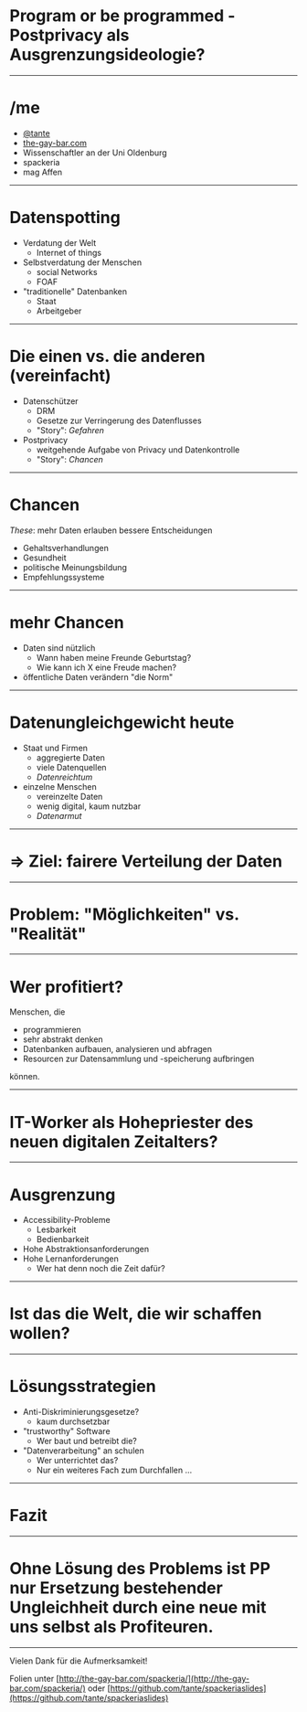 # Program or be programmed - Postprivacy als Ausgrenzungsideologie?

---
# /me

* [@tante](http://twitter.com/tante)
* [the-gay-bar.com](http://the-gay-bar.com)
* Wissenschaftler an der Uni Oldenburg
* spackeria
* mag Affen

---
# Datenspotting

* Verdatung der Welt
    * Internet of things
* Selbstverdatung der Menschen
    * social Networks
    * FOAF
* "traditionelle" Datenbanken
    * Staat
    * Arbeitgeber
---
# Die einen vs. die anderen (vereinfacht)

* Datenschützer
    * DRM
    * Gesetze zur Verringerung des Datenflusses
    * "Story":  *Gefahren*
* Postprivacy
    * weitgehende Aufgabe von Privacy und Datenkontrolle
    * "Story": *Chancen*

---
# Chancen

*These*: mehr Daten erlauben bessere Entscheidungen

* Gehaltsverhandlungen
* Gesundheit
* politische Meinungsbildung
* Empfehlungssysteme
---
# mehr Chancen

* Daten sind nützlich
    * Wann haben meine Freunde Geburtstag?
    * Wie kann ich X eine Freude machen?
* öffentliche Daten verändern "die Norm"

---
# Datenungleichgewicht heute

* Staat und Firmen
    * aggregierte Daten
    * viele Datenquellen
    * *Datenreichtum*
* einzelne Menschen
    * vereinzelte Daten
    * wenig digital, kaum nutzbar
    * *Datenarmut*

---
# => Ziel: fairere Verteilung der Daten
---
# Problem: "Möglichkeiten" vs. "Realität"
---
# Wer profitiert?

Menschen, die

* programmieren
* sehr abstrakt denken
* Datenbanken aufbauen, analysieren und abfragen
* Resourcen zur Datensammlung und -speicherung aufbringen

können.

---
# IT-Worker als Hohepriester des neuen digitalen Zeitalters?

---
# Ausgrenzung

* Accessibility-Probleme
    * Lesbarkeit
    * Bedienbarkeit
* Hohe Abstraktionsanforderungen
* Hohe Lernanforderungen
    * Wer hat denn noch die Zeit dafür?

---
# Ist das die Welt, die wir schaffen wollen?
---
# Lösungsstrategien

* Anti-Diskriminierungsgesetze?
    * kaum durchsetzbar
* "trustworthy" Software
    * Wer baut und betreibt die?
* "Datenverarbeitung" an schulen
    * Wer unterrichtet das?
    * Nur ein weiteres Fach zum Durchfallen …

---
# Fazit
---
# Ohne Lösung des Problems ist PP nur Ersetzung bestehender Ungleichheit durch eine neue mit uns selbst als Profiteuren.

---

Vielen Dank für die Aufmerksamkeit!

Folien unter [http://the-gay-bar.com/spackeria/](http://the-gay-bar.com/spackeria/) oder 
[https://github.com/tante/spackeriaslides](https://github.com/tante/spackeriaslides)
